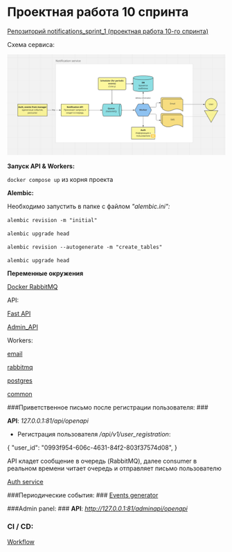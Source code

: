 # Проектная работа 10 спринта

[Репозиторий notifications_sprint_1 (проектная работа 10-го спринта)](https://github.com/NataliaLaktyushkina/notifications_sprint_1)

Схема сервиса:

![scheme](/scheme/Notification_scheme.png)


**Запуск API & Workers:**

`docker compose up` из корня проекта

**Alembic:**

Необходимо запустить в папке с файлом *"alembic.ini":*

`alembic revision -m "initial"`

`alembic upgrade head`

`alembic revision --autogenerate -m "create_tables"`

`alembic upgrade head`

**Переменные окружения**

[Docker RabbitMQ](/.env.example)

API:

[Fast API](/fast_api/src/core/.env.example)

[Admin_API](admin_api/src/core/.env.example)

Workers:

[email](/workers/src/settings/email/.env.example)

[rabbitmq](/workers/src/settings/rabbitmq/.env.example)

[postgres](/workers/src/settings/postgres/.env.example)

[common](/workers/src/settings/common/.env.example)

###Приветственное письмо после регистрации пользователя: ###

**API**:
*127.0.0.1:81/api/openapi*


- Регистрация пользователя */api/v1/user_registration*:

{
   "user_id": "0993f954-606c-4631-84f2-803f37574d08",
}

API кладет сообщение в очередь (RabbitMQ),
далее consumer в реальном времени читает очередь и отправляет письмо пользователю

[Auth service](https://github.com/NataliaLaktyushkina/Auth_sprint_2)

###Периодические события: ###
[Events generator](workers/src/events_generator/generator.py)


###Admin panel: ###
**API**:
*http://127.0.0.1:81/adminapi/openapi*

### CI / CD: ###
[Workflow](.github/workflows/python.yml)
